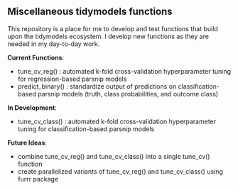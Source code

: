 
## Miscellaneous tidymodels functions

This repository is a place for me to develop and test functions that
build upon the tidymodels ecosystem. I develop new functions as they are
needed in my day-to-day work.

**Current Functions**:

  - tune\_cv\_reg() : automated k-fold cross-validation hyperparameter
    tuning for regression-based parsnip models
  - predict\_binary() : standardize output of predictions on
    classification-based parsnip models (truth, class probabilities, and
    outcome class)

**In Development**:

  - tune\_cv\_class() : automated k-fold cross-validation hyperparameter
    tuning for classification-based parsnip models

**Future Ideas**:

  - combine tune\_cv\_reg() and tune\_cv\_class() into a single
    tune\_cv() function
  - create parallelized variants of tune\_cv\_reg() and
    tune\_cv\_class() using furrr package
